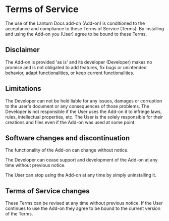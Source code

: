 # Terms of Service

The use of the Lanturn Docs add-on (Add-on) is conditioned to the acceptance and compliance to these Terms of Service (Terms). By installing and using the Add-on you (User) agree to be bound to these Terms.

## Disclaimer

The Add-on is provided 'as is' and its developer (Developer) makes no promise and is not obligated to add features, fix bugs or unintended behavior, adapt functionalities, or keep current functionalities.

## Limitations

The Developer can not be held liable for any issues, damages or corruption to the user's document or any consequences of those problems. The Developer is not responsible if the User uses the Add-on it to infringe laws, rules, intellectual properties, etc. The User is the solely responsible for their creations and files even if the Add-on was used at some point.

## Software changes and discontinuation

The functionality of the Add-on can change without notice.

The Developer can cease support and development of the Add-on at any time without previous notice.

The User can stop using the Add-on at any time by simply uninstalling it.

## Terms of Service changes

These Terms can be revised at any time without previous notice. If the User continues to use the Add-on they agree to be bound to the current version of the Terms.
